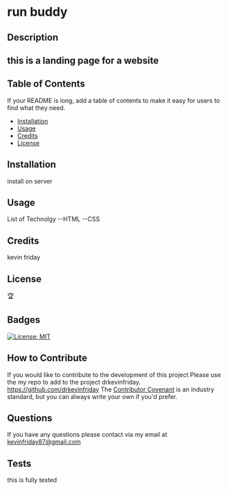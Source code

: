 # run buddy

  ## Description
  
  this is a landing page for a website 
  - 
  
  ## Table of Contents
  
  If your README is long, add a table of contents to make it easy for users to find what they need.
  
  - [Installation](#installation)
  - [Usage](#usage)
  - [Credits](#credits)
  - [License](#license)
  
  ## Installation
  
  install on  server
  
  ## Usage
  List of Technolgy
	--HTML
	--CSS
	


  
 
  ## Credits
  
  kevin friday
  
  ## License


  
  🏆 
  
  ## Badges

  [![License: MIT](https://img.shields.io/badge/License-MIT-yellow.svg)](https://opensource.org/licenses/MIT)
  

  
  ## How to Contribute
  
  If you would like to contribute to the development of this project Please use the my repo to add to the project drkevinfriday.  https://github.com/drkevinfriday The [Contributor Covenant](https://www.contributor-covenant.org/) is an industry standard, but you can always write your own if you'd prefer.
  

  ## Questions
  If you have any questions please contact via my email at
  kevinfriday87@gmail.com
  ## Tests
  
  this is fully tested
  
